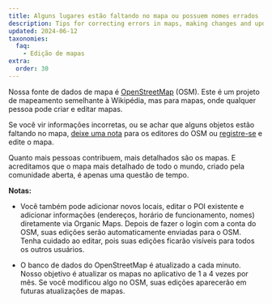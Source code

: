 ```yaml
---
title: Alguns lugares estão faltando no mapa ou possuem nomes errados
description: Tips for correcting errors in maps, making changes and updates to objects directly in Organic Maps or through OpenStreetMap.org
updated: 2024-06-12
taxonomies:
  faq:
    - Edição de mapas
extra:
  order: 30
---
```


Nossa fonte de dados de mapa é [OpenStreetMap](https://welcome.openstreetmap.org/) (OSM). Este é um projeto de mapeamento semelhante à Wikipédia, mas para mapas, onde qualquer pessoa pode criar e editar mapas.

Se você vir informações incorretas, ou se achar que alguns objetos estão faltando no mapa, [deixe uma nota](https://www.openstreetmap.org/note/new) para os editores do OSM ou [registre-se](https://www.openstreetmap.org/user/new) e edite o mapa.

Quanto mais pessoas contribuem, mais detalhados são os mapas. E acreditamos que o mapa mais detalhado de todo o mundo, criado pela comunidade aberta, é apenas uma questão de tempo.

**Notas:**

- Você também pode adicionar novos locais, editar o POI existente e adicionar informações (endereços, horário de funcionamento, nomes) diretamente via Organic Maps. Depois de fazer o login com a conta do OSM, suas edições serão automaticamente enviadas para o OSM. Tenha cuidado ao editar, pois suas edições ficarão visíveis para todos os outros usuários.

- O banco de dados do OpenStreetMap é atualizado a cada minuto. Nosso objetivo é atualizar os mapas no aplicativo de 1 a 4 vezes por mês. Se você modificou algo no OSM, suas edições aparecerão em futuras atualizações de mapas.
